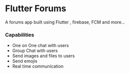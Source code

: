 # Flutter Forums

A forums app built using Flutter , firebase, FCM and more...

### Capabilities
- One on One chat with users
- Group Chat with users
-  Send images and files to users
- Send emojis
- Real time communication
